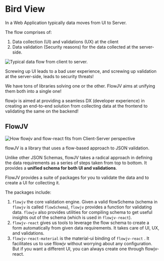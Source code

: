 # Bird View

In a Web Application typically data moves from UI to Server.

The flow comprises of:

1. Data collection \(UI\) and validations \(UX\) at the client
2. Data validation \(Security reasons\) for the data collected at the server-side.

![Typical data flow from client to server.](../.gitbook/assets/screenshot-2020-07-05-at-10.51.47-pm.png)

Screwing up UI leads to a bad user experience, and screwing up validation at the server-side, leads to security threats!

We have tons of libraries solving one or the other. FlowJV aims at unifying them both into a single one!

flowjv is aimed at providing a seamless DX \(developer experience\) in creating an end-to-end solution from collecting data at the frontend to validating the same on the backend!

## FlowJV

![How flowjv and flow-react fits from Client-Server perspective](../.gitbook/assets/image%20%281%29.png)

flowJV is a library that uses a flow-based approach to JSON validation.

Unlike other JSON Schemas, flowJV takes a radical approach in defining the data requirements as a series of steps taken from top to bottom. It provides a **unified schema for both UI and validations**.

FlowJV provides a suite of packages for you to validate the data and to create a UI for collecting it.

The packages include:

1. `flowjv` the core validation engine. Given a valid flowSchema \(schema in `flowjv` is called `flowSchema`\), `flowjv` provides a function for validating data. `flowjv` also provides utilities for compiling schema to get useful insights out of the schema \(which is used in `flowjv-react`\).
2. `flowjv-react` gives us tools to leverage the flow schema to create a form automatically from given data requirements. It takes care of UI, UX, and validations.
3. `flowjv-react-material` is the material-ui binding of `flowjv-react` . It facilitates us to use fllowjv without worrying about any configuration. But if you want a different UI, you can always create one through flowjv-react.


